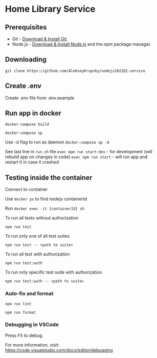 # Home Library Service

## Prerequisites

- Git - [Download & Install Git](https://git-scm.com/downloads).
- Node.js - [Download & Install Node.js](https://nodejs.org/en/download/) and the npm package manager.

## Downloading

```
git clone https://github.com/AlekseyKrupsky/nodejs2022Q2-service
```

## Create .env

Create .env file from .env.example

## Run app in docker
```
docker-compose build
```
```
docker-compose up
```

Use -d flag to run as daemon `docker-compose up -d`

See last line in `run.sh` file
`exec npm run start:dev` - for development (will rebuild app on changes in code)
`exec npm run start` - will run app and restart it in case it crashed

## Testing inside the container

Connect to container

Use `docker ps` to find nodejs containerId

Run `docker exec -it {containerId} sh`

To run all tests without authorization

```
npm run test
```

To run only one of all test suites

```
npm run test -- <path to suite>
```

To run all test with authorization

```
npm run test:auth
```

To run only specific test suite with authorization

```
npm run test:auth -- <path to suite>
```

### Auto-fix and format

```
npm run lint
```

```
npm run format
```

### Debugging in VSCode

Press <kbd>F5</kbd> to debug.

For more information, visit: https://code.visualstudio.com/docs/editor/debugging
